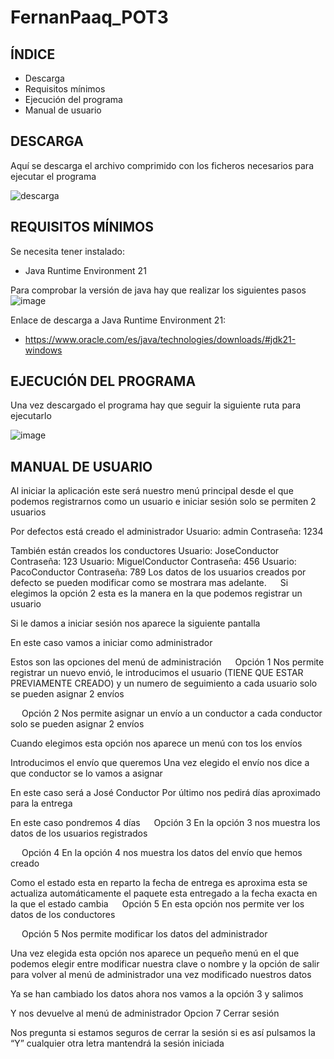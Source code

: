 # FernanPaaq_POT3
## ÍNDICE
- Descarga
- Requisitos mínimos
- Ejecución del programa
- Manual de usuario

## DESCARGA
Aquí se descarga el archivo comprimido con los ficheros necesarios para ejecutar el programa

![descarga](https://github.com/DanielRosaIzquierdo/HotelMartos/assets/150911084/e0299ef7-2fc4-499d-81f8-6fcaea7b8af8)

## REQUISITOS MÍNIMOS
Se necesita tener instalado:
- Java Runtime Environment 21

Para comprobar la versión de java hay que realizar los siguientes pasos
![image](https://github.com/DanielRosaIzquierdo/HotelMartos/assets/150911084/cf510298-8656-41d1-8e73-c144cad28f25)

Enlace de descarga a Java Runtime Environment 21:
- https://www.oracle.com/es/java/technologies/downloads/#jdk21-windows

## EJECUCIÓN DEL PROGRAMA

Una vez descargado el programa hay que seguir la siguiente ruta para ejecutarlo

![image](https://github.com/DanielRosaIzquierdo/HotelMartos/assets/150911084/4c81fdd8-d063-4489-b032-e2a340e0d6cf)


## MANUAL DE USUARIO
Al iniciar la aplicación este será nuestro menú principal desde el que podemos registrarnos como un usuario e iniciar sesión solo se permiten 2 usuarios
 
Por defectos está creado el administrador
Usuario: admin
Contraseña: 1234

También están creados los conductores
Usuario: JoseConductor 
Contraseña: 123
Usuario: MiguelConductor
Contraseña: 456
Usuario: PacoConductor
Contraseña: 789
Los datos de los usuarios creados por defecto se pueden modificar como se mostrara mas adelante.
 
Si elegimos la opción 2 esta es la manera en la que podemos registrar un usuario











Si le damos a iniciar sesión nos aparece la siguiente pantalla
 
En este caso vamos a iniciar como administrador
 
Estos son las opciones del menú de administración
 
Opción 1 
Nos permite registrar un nuevo envió, le introducimos el usuario (TIENE QUE ESTAR PREVIAMENTE CREADO) y un numero de seguimiento a cada usuario solo se pueden asignar 2 envíos
 
 
Opción 2
Nos permite asignar un envío a un conductor a cada conductor solo se pueden asignar 2 envíos

Cuando elegimos esta opción nos aparece un menú con tos los envíos
 
Introducimos el envío que queremos 
Una vez elegido el envío nos dice a que conductor se lo vamos a asignar
 
En este caso será a José Conductor
Por último nos pedirá días aproximado para la entrega
 
En este caso pondremos 4 días
 
Opción 3
En la opción 3 nos muestra los datos de los usuarios registrados
 
 
Opción 4
En la opción 4 nos muestra los datos del envío que hemos creado
 
Como el estado esta en reparto la fecha de entrega es aproxima esta se actualiza automáticamente el paquete esta entregado a la fecha exacta en la que el estado cambia
 
Opción 5 
En esta opción nos permite ver los datos de los conductores
 
 
Opción 5 
Nos permite modificar los datos del administrador
 
Una vez elegida esta opción nos aparece un pequeño menú en el que podemos elegir entre modificar nuestra clave o nombre y la opción de salir para volver al menú de administrador una vez modificado nuestros datos
 
 
Ya se han cambiado los datos ahora nos vamos a la opción 3 y salimos
 
Y nos devuelve al menú de administrador
Opcion 7
Cerrar sesión 
 
Nos pregunta si estamos seguros de cerrar la sesión si es así pulsamos la “Y” cualquier otra letra mantendrá la sesión iniciada
